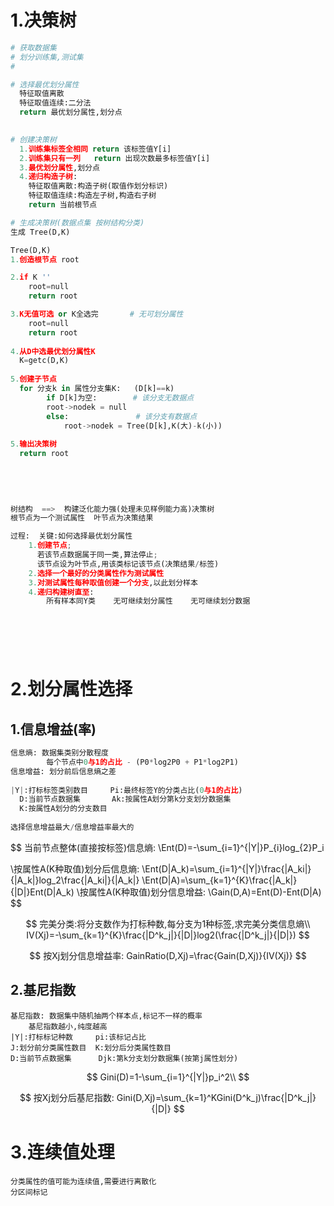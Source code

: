 



# 1.决策树

```python
# 获取数据集
# 划分训练集,测试集
# 

# 选择最优划分属性
  特征取值离散
  特征取值连续:二分法
  return 最优划分属性,划分点
  

# 创建决策树
  1.训练集标签全相同 return 该标签值Y[i]
  2.训练集只有一列   return 出现次数最多标签值Y[i]
  3.最优划分属性,划分点
  4.递归构造子树:
    特征取值离散:构造子树(取值作划分标识)
    特征取值连续:构造左子树,构造右子树
    return 当前根节点

```



```python
# 生成决策树(数据点集 按树结构分类)
生成 Tree(D,K)

Tree(D,K)
1.创造根节点 root

2.if K ''                 
    root=null
    return root

3.K无值可选 or K全选完       # 无可划分属性
    root=null
    return root
    
4.从D中选最优划分属性K
  K=getc(D,K)
    
5.创建子节点
  for 分支k in 属性分支集K:   (D[k]==k)
        if D[k]为空:        # 该分支无数据点
        root->nodek = null
        else:               # 该分支有数据点
            root->nodek = Tree(D[k],K(大)-k(小))
            
5.输出决策树
  return root
            
        
        
  


```





```python
树结构  ==>  构建泛化能力强(处理未见样例能力高)决策树
根节点为一个测试属性  叶节点为决策结果

过程:  关键:如何选择最优划分属性
    1.创建节点;
      若该节点数据属于同一类,算法停止;
      该节点设为叶节点,用该类标记该节点(决策结果/标签)
    2.选择一个最好的分类属性作为测试属性
    3.对测试属性每种取值创建一个分支,以此划分样本
    4.递归构建树直至:
        所有样本同Y类    无可继续划分属性    无可继续划分数据
 

    




```





# 2.划分属性选择

## 1.信息增益(率)

```python
信息熵: 数据集类别分散程度
        每个节点中0与1的占比 - (P0*log2P0 + P1*log2P1)
信息增益: 划分前后信息熵之差
    
|Y|:打标标签类别数目     Pi:最终标签Y的分类占比(0与1的占比)
  D:当前节点数据集       Ak:按属性A划分第k分支划分数据集
  K:按属性A划分的分支数目 
 
选择信息增益最大/信息增益率最大的
```





$$
当前节点整体(直接按标签)信息熵:
\\Ent(D)=-\sum_{i=1}^{|Y|}P_{i}log_{2}P_i


\\按属性A(K种取值)划分后信息熵: \\Ent(D|A_k)=\sum_{i=1}^{|Y|}\frac{|A_ki|}{|A_k|}log_2\frac{|A_ki|}{|A_k|}
\\Ent(D|A)=\sum_{k=1}^{K}\frac{|A_k|}{|D|}Ent(D|A_k)
\\按属性A(K种取值)划分信息增益: 
\\Gain(D,A)=Ent(D)-Ent(D|A)
$$



$$
完美分类:将分支数作为打标种数,每分支为1种标签,求完美分类信息熵\\ IV(Xj)=-\sum_{k=1}^{K}\frac{|D^k_j|}{|D|}log2(\frac{|D^k_j|}{|D|})
$$

$$
按Xj划分信息增益率: GainRatio(D,Xj)=\frac{Gain(D,Xj)}{IV(Xj)}
$$





## 2.基尼指数

```
基尼指数: 数据集中随机抽两个样本点,标记不一样的概率
    基尼指数越小,纯度越高
|Y|:打标标记种数     pi:该标记占比
J:划分前分类属性数目  K:划分后分类属性数目
D:当前节点数据集      Djk:第k分支划分数据集(按第j属性划分)
```

$$
Gini(D)=1-\sum_{i=1}^{|Y|}p_i^2\\
$$


$$
按Xj划分后基尼指数: Gini(D,Xj)=\sum_{k=1}^KGini(D^k_j)\frac{|D^k_j|}{|D|}
$$




# 3.连续值处理

```
分类属性的值可能为连续值,需要进行离散化
分区间标记
```











